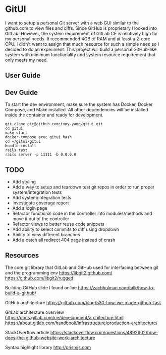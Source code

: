 # GitUI
I want to setup a personal Git server with a web GUI similar to the github.com to view files and diffs. Since GitHub is proprietary I looked into GitLab. However, the system requirement of GitLab CE is relatively high for my personal needs. It recommended 4GB of RAM and at least a 2-core CPU. I didn't want to assign that much resource for such a simple need so I decided to do an experiment. This project will build a personal GitHub-like system with minimum functionality and system resource requirement that only meets my need.

## User Guide


## Dev Guide
To start the dev environment, make sure the system has Docker, Docker Compose, and Make installed. All other dependencies will be installed inside the container and ready for development.
```
git clone git@github.com:tony-yang/gitui.git
cd gitui
make start
docker-compose exec gitui bash
cd ~/gitui/gitui
bundle install
rails test
rails server -p 11111 -b 0.0.0.0
```


## TODO
- Add styling
- Add a way to setup and teardown test git repos in order to run proper system/integration tests
- Add system/integration tests
- Investigate coverage report
- Add a login page
- Refactor functional code in the controller into modules/methods and move it out of the controller
- Refactor views to better reuse code snippets
- Add ability to select commits to diff using dropdown
- Ability to view different branches
- Add a catch all redirect 404 page instead of crash


## Resources
The core git library that GitLab and GitHub used for interfacing between git and the programming env
https://libgit2.github.com/
https://github.com/libgit2/rugged

Building GitHub slide I found online
https://zachholman.com/talk/how-to-build-a-github/

GitHub architecture
https://github.com/blog/530-how-we-made-github-fast

GitLab architecture overview
https://docs.gitlab.com/ce/development/architecture.html
https://about.gitlab.com/handbook/infrastructure/production-architecture/

StackOverflow article
https://stackoverflow.com/questions/4892602/how-does-the-github-website-work-architecture

Syntax highlight library
http://prismjs.com
